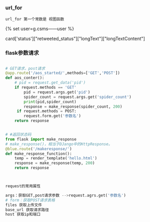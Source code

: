 ### url_for
	url_for 第一个常数是 视图函数


{% set user=g.csms——user  %}





card['status']["retweeted_status"]["longText"]["longTextContent"]



### flask参数请求
```python

# GET请求，post请求
@app.route('/aos_started/',methods=['GET','POST'])
def aos_conter():
    # pid = request.get_data('pid')
    if request.methods == 'GET' 
	    pid = request.args.get('pid') 
	    spider_count = request.args.get('spider_count')
	    print(pid,spider_count)
	    response = make_response(spider_count, 200)
	 if request.methods = POST:
	 	request.form.get('参数名')
    return response


# #返回状态码
from flask import make_response
# make_response()，相当于DJango中的HttpResponse。
@blue.route('/makeresponse/')
def make_response_function():
    temp = render_template('hello.html')
    response = make_response(temp, 200) 
    return response



request的常用属性

args：获取GET,post请求参数 -->request.agrs.get('参数名')
# form：获取POST请求表格
files 获取上传文件
base_url 获取请求路径
host 获取ip和端口

```










